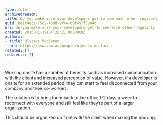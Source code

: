 ```yaml
---
type: rule
archivedreason: 
title: Do you make sure your developers get to see each other regularly to avoid becoming disconnected?
guid: be1f4ec1-75c2-46dd-9f64-09f697f5904d
uri: do-you-make-sure-your-developers-get-to-see-each-other-regularly
created: 2016-01-19T04:26:22.0000000Z
authors:
- title: Ulysses Maclaren
  url: https://ssw.com.au/people/ulysses-maclaren
related: []
redirects: []

---
```


Working onsite has a number of benefits such as increased communication with the client and increased perception of value. However, if a developer is onsite for an extended period, they can start to feel disconnected from your company and their co-workers.



<!--endintro-->

The solution is to bring them back to the office 1-2 days a week to reconnect with everyone and still feel like they're part of a larger organization.

This should be organized up front with the client when making the booking.
